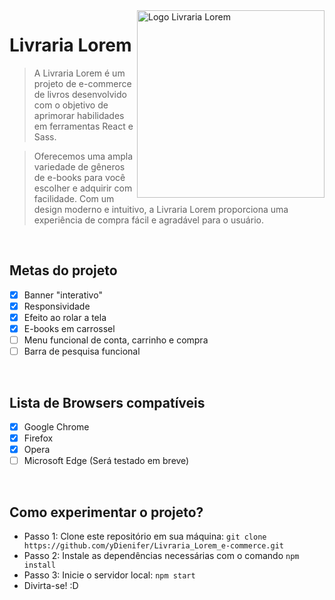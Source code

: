 <img src="https://user-images.githubusercontent.com/108842368/225998008-fbe71a97-de7d-44f1-9c7b-d732b36d6396.png" width="300px" min-width="300px" max-width="500px" align="right" alt="Logo Livraria Lorem">

# Livraria Lorem

> A Livraria Lorem é um projeto de e-commerce de livros desenvolvido com o objetivo de aprimorar habilidades em ferramentas React e Sass.

> Oferecemos uma ampla variedade de gêneros de e-books para você escolher e adquirir com facilidade. Com um design moderno e intuitivo, a Livraria Lorem proporciona uma experiência de compra fácil e agradável para o usuário. 

&nbsp;

## Metas do projeto

- [x] Banner "interativo"
- [x] Responsividade
- [x] Efeito ao rolar a tela
- [x] E-books em carrossel
- [ ] Menu funcional de conta, carrinho e compra
- [ ] Barra de pesquisa funcional

&nbsp;

## Lista de Browsers compatíveis
- [x] Google Chrome
- [x] Firefox
- [x] Opera
- [ ] Microsoft Edge (Será testado em breve)

&nbsp;

## Como experimentar o projeto?
* Passo 1: Clone este repositório em sua máquina: `git clone https://github.com/yDienifer/Livraria_Lorem_e-commerce.git`
* Passo 2: Instale as dependências necessárias com o comando `npm install`
* Passo 3: Inicie o servidor local: `npm start`
* Divirta-se! :D
